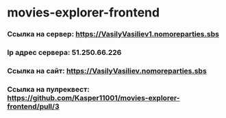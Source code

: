 # movies-explorer-frontend

### Ссылка на cервер: https://VasilyVasiliev1.nomoreparties.sbs
### Ip адрес сервера: 51.250.66.226

### Ссылка на сайт: https://VasilyVasiliev.nomoreparties.sbs

### Ссылка на пулреквест: https://github.com/Kasper11001/movies-explorer-frontend/pull/3
